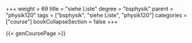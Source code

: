 +++
weight = 69
title = "siehe Liste"
degree = "bsphysik"
parent = "physik120"
tags = ["bsphysik", "siehe Liste", "physik120"]
categories = ["course"]
bookCollapseSection = false
+++

{{< genCoursePage >}}
